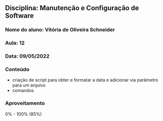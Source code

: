 ## Disciplina: Manutenção e Configuração de Software
### Nome do aluno: Vitória de Oliveira Schneider
### Aula: 12
### Data: 09/05/2022

### Conteúdo
- criação de script para obter e formatar a data e adicionar via 
parâmetro para um arquivo
- comandos

### Aproveitamento
0% - 100% (85%)
